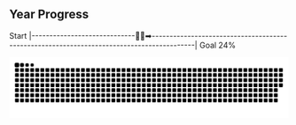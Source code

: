 ## Year Progress
Start |-----------------------------🚴‍♂️➡------------------------------------------------------------------------------------------| Goal 24%

![github-contribution-grid-snake](https://raw.githubusercontent.com/takumi12311123/takumi12311123/master/img/snake.svg) 
